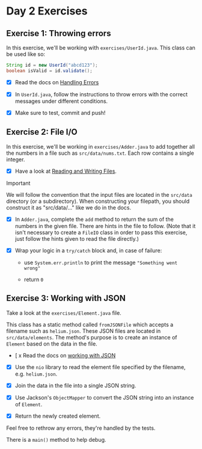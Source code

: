 # Day 2 Exercises

## Exercise 1: Throwing errors

In this exercise, we'll be working with `exercises/UserId.java`. This class can
be used like so:

```java
String id = new UserId("abcd123");
boolean isValid = id.validate();
```

- [x] Read the docs on
      [Handling Errors](https://tech-docs.corndel.com/java/handling-errors.html)

- [x] In `UserId.java`, follow the instructions to throw errors with the correct
      messages under different conditions.

- [x] Make sure to test, commit and push!

## Exercise 2: File I/O

In this exercise, we'll be working in `exercises/Adder.java` to add together all
the numbers in a file such as `src/data/nums.txt`. Each row contains a single
integer.

- [x] Have a look at
      [Reading and Writing Files](https://tech-docs.corndel.com/java/file-io.html).

> [!IMPORTANT]
>
> We will follow the convention that the input files are located in the
> `src/data` directory (or a subdirectory). When constructing your filepath, you
> should construct it as "src/data/..." like we do in the docs.

- [x] In `Adder.java`, complete the `add` method to return the sum of the
      numbers in the given file. There are hints in the file to follow. (Note
      that it isn't necessary to create a `FileIO` class in order to pass this
      exercise, just follow the hints given to read the file directly.)

- [x] Wrap your logic in a `try/catch` block and, in case of failure:

  - use `System.err.println` to print the message `"Something went wrong"`

  - return `0`

## Exercise 3: Working with JSON

Take a look at the `exercises/Element.java` file.

This class has a static method called `fromJSONFile` which accepts a filename
such as `helium.json`. These JSON files are located in `src/data/elements`. The
method's purpose is to create an instance of `Element` based on the data in the
file.

- [ x Read the docs on
      [working with JSON](https://tech-docs.corndel.com/java/working-with-json.html)

- [x] Use the `nio` library to read the element file specified by the filename,
      e.g. `helium.json`.

- [x] Join the data in the file into a single JSON string.

- [x] Use Jackson's `ObjectMapper` to convert the JSON string into an instance
      of `Element`.

- [x] Return the newly created element.

Feel free to rethrow any errors, they're handled by the tests.

There is a `main()` method to help debug.
